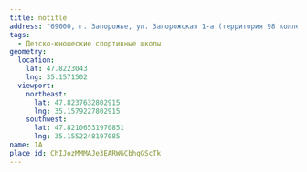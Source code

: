 ```yaml
---
title: notitle
address: "69000, г. Запорожье, ул. Запорожская 1-а (территория 98 коллегиума)"
tags:
  - Детско-юношеские спортивные школы
geometry:
  location:
    lat: 47.8223043
    lng: 35.1571502
  viewport:
    northeast:
      lat: 47.8237632802915
      lng: 35.1579227802915
    southwest:
      lat: 47.82106531970851
      lng: 35.1552248197085
name: 1A
place_id: ChIJozMMMAJe3EARWGCbhgGScTk
---
```

